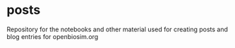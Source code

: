 # posts
Repository for the notebooks and other material used for creating posts and blog entries for openbiosim.org
